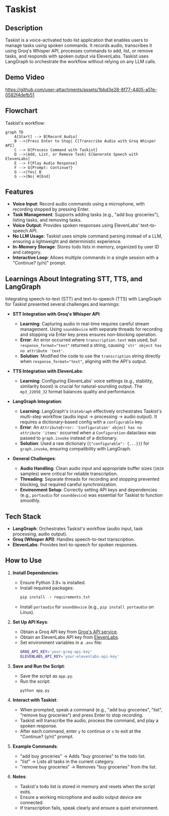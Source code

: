 # Taskist

## Description
Taskist is a voice-activated todo list application that enables users to manage tasks using spoken commands. It records audio, transcribes it using Groq's Whisper API, processes commands to add, list, or remove tasks, and responds with spoken output via ElevenLabs. Taskist uses LangGraph to orchestrate the workflow without relying on any LLM calls.

## Demo Video

https://github.com/user-attachments/assets/1bbd3e28-8f77-4405-a51e-0582f4defb51



## Flowchart
Taskist's workflow:

```mermaid
graph TD
    A[Start] --> B[Record Audio]
    B -->|Press Enter to Stop| C[Transcribe Audio with Groq Whisper API]
    C --> D[Process Command with Taskist]
    D -->|Add, List, or Remove Task| E[Generate Speech with ElevenLabs]
    E --> F[Play Audio Response]
    F --> G{Prompt: Continue?}
    G -->|Yes| B
    G -->|No| H[End]
```

## Features
- **Voice Input**: Record audio commands using a microphone, with recording stopped by pressing Enter.
- **Task Management**: Supports adding tasks (e.g., "add buy groceries"), listing tasks, and removing tasks.
- **Voice Output**: Provides spoken responses using ElevenLabs' text-to-speech API.
- **No LLM Usage**: Taskist uses simple command parsing instead of a LLM, ensuring a lightweight and deterministic experience.
- **In-Memory Storage**: Stores todo lists in memory, organized by user ID and category.
- **Interactive Loop**: Allows multiple commands in a single session with a "Continue? (y/n)" prompt.

## Learnings About Integrating STT, TTS, and LangGraph
Integrating speech-to-text (STT) and text-to-speech (TTS) with LangGraph for Taskist presented several challenges and learnings:

- **STT Integration with Groq's Whisper API**:
  - **Learning**: Capturing audio in real-time requires careful stream management. Using `sounddevice` with separate threads for recording and stopping via Enter key press ensures non-blocking operation.
  - **Error**: An error occurred where `transcription.text` was used, but `response_format="text"` returned a string, causing `'str' object has no attribute 'text'`.
  - **Solution**: Modified the code to use the `transcription` string directly when `response_format="text"`, aligning with the API's output.

- **TTS Integration with ElevenLabs**:
  - **Learning**: Configuring ElevenLabs' voice settings (e.g., stability, similarity boost) is crucial for natural-sounding output. The `mp3_22050_32` format balances quality and performance.

- **LangGraph Integration**:
  - **Learning**: LangGraph's `StateGraph` effectively orchestrates Taskist's multi-step workflow (audio input → processing → audio output). It requires a dictionary-based config with a `configurable` key.
  - **Error**: An `AttributeError: 'Configuration' object has no attribute 'items'` occurred when a `Configuration` dataclass was passed to `graph.invoke` instead of a dictionary.
  - **Solution**: Used a raw dictionary (`{"configurable": {...}}`) for `graph.invoke`, ensuring compatibility with LangGraph.

- **General Challenges**:
  - **Audio Handling**: Clean audio input and appropriate buffer sizes (`1024` samples) were critical for reliable transcription.
  - **Threading**: Separate threads for recording and stopping prevented blocking, but required careful synchronization.
  - **Environment Setup**: Correctly setting API keys and dependencies (e.g., `portaudio` for `sounddevice`) was essential for Taskist to function smoothly.

## Tech Stack
- **LangGraph**: Orchestrates Taskist's workflow (audio input, task processing, audio output).
- **Groq (Whisper API)**: Handles speech-to-text transcription.
- **ElevenLabs**: Provides text-to-speech for spoken responses.

## How to Use
1. **Install Dependencies**:
   - Ensure Python 3.9+ is installed.
   - Install required packages:
     ```bash
     pip install -r requirements.txt
     ```
   - Install `portaudio` for `sounddevice` (e.g., `pip install portaudio` on Linux).

2. **Set Up API Keys**:
   - Obtain a Groq API key from [Groq's API service](https://console.groq.com/keys).
   - Obtain an ElevenLabs API key from [ElevenLabs](https://elevenlabs.io/).
   - Set environment variables in a `.env` file:
     ```bash
     GROQ_API_KEY='your-groq-api-key'
     ELEVENLABS_API_KEY='your-elevenlabs-api-key'
     ```

3. **Save and Run the Script**:
   - Save the script as `app.py`.
   - Run the script:
     ```bash
     python app.py
     ```

4. **Interact with Taskist**:
   - When prompted, speak a command (e.g., "add buy groceries", "list", "remove buy groceries") and press Enter to stop recording.
   - Taskist will transcribe the audio, process the command, and play a spoken response.
   - After each command, enter `y` to continue or `n` to exit at the "Continue? (y/n)" prompt.

5. **Example Commands**:
   - "add buy groceries" → Adds "buy groceries" to the todo list.
   - "list" → Lists all tasks in the current category.
   - "remove buy groceries" → Removes "buy groceries" from the list.

6. **Notes**:
   - Taskist's todo list is stored in memory and resets when the script exits.
   - Ensure a working microphone and audio output device are connected.
   - If transcription fails, speak clearly and ensure a quiet environment.
